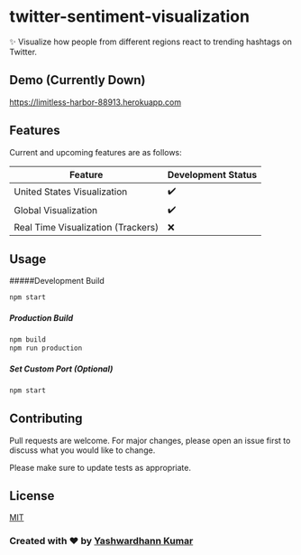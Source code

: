# twitter-sentiment-visualization

:sparkles: Visualize how people from different regions react to trending hashtags on Twitter. 

## Demo (Currently Down)
 
https://limitless-harbor-88913.herokuapp.com

## Features

Current and upcoming features are as follows: 

|    Feature            |Development Status|
|----------------|-------------------------------|
|United States Visualization|:heavy_check_mark:            |
|Global Visualization         |:heavy_check_mark:             |
|Real Time Visualization (Trackers)|:x:|


## Usage 

#####Development Build
```bash
npm start
```

##### Production Build

```bash
npm build
npm run production
```

##### Set Custom Port (Optional)
```bash
npm start
```



## Contributing
Pull requests are welcome. For major changes, please open an issue first to discuss what you would like to change.

Please make sure to update tests as appropriate.

## License
[MIT](https://choosealicense.com/licenses/mit/)

### Created with :heart: by [Yashwardhann Kumar](https://www.facebook.com/yashwardhann.100)
